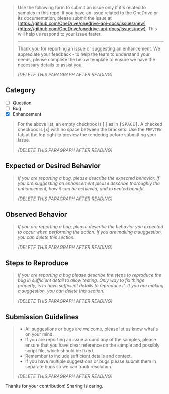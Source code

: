 > Use the following form to submit an issue only if it's related to samples in this repo. If you have an issue related to the OneDrive or its documentation, please submit the issue at [https://github.com/OneDrive/onedrive-api-docs/issues/new](https://github.com/OneDrive/onedrive-api-docs/issues/new). This will help us respond to your issue faster.
> 
> ----
> 
> Thank you for reporting an issue or suggesting an enhancement. We appreciate your feedback - to help the team to understand your needs, please complete the below template to ensure we have the necessary details to assist you.
> 
> _(DELETE THIS PARAGRAPH AFTER READING)_

## Category

- [ ] Question
- [ ] Bug
- [x] Enhancement

> For the above list, an empty checkbox is [ ] as in <kbd>[</kbd><kbd>SPACE</kbd><kbd>]</kbd>. A checked checkbox is [x] with no space between the brackets. Use the `PREVIEW` tab at the top right to preview the rendering before submitting your issue.
> 
> _(DELETE THIS PARAGRAPH AFTER READING)_

## Expected or Desired Behavior

> _If you are reporting a bug, please describe the expected behavior. If you are suggesting an enhancement please describe thoroughly the enhancement, how it can be achieved, and expected benefit._
> 
> _(DELETE THIS PARAGRAPH AFTER READING)_

## Observed Behavior

> _If you are reporting a bug, please describe the behavior you expected to occur when performing the action. If you are making a suggestion, you can delete this section._
> 
> _(DELETE THIS PARAGRAPH AFTER READING)_

## Steps to Reproduce

> _If you are reporting a bug please describe the steps to reproduce the bug in sufficient detail to allow testing. Only way to fix things properly, is to have sufficient details to reproduce it. If you are making a suggestion, you can delete this section._
> 
> _(DELETE THIS PARAGRAPH AFTER READING)_

## Submission Guidelines

> - All suggestions or bugs are welcome, please let us know what's on your mind.
> - If you are reporting an issue around any of the samples, please ensure that you have clear reference on the sample and possibly script file, which should be fixed.
> - Remember to include sufficient details and context.
> - If you have multiple suggestions or bugs please submit them in separate bugs so we can track resolution.
> 
> _(DELETE THIS PARAGRAPH AFTER READING)_

Thanks for your contribution! Sharing is caring.
